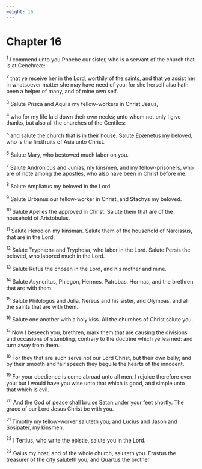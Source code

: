 ```yaml
---
weight: 16
---
```


# Chapter 16

<sup>1</sup> I commend unto you Phoebe our sister, who is a servant of the church that is at Cenchreæ: 

<sup>2</sup> that ye receive her in the Lord, worthily of the saints, and that ye assist her in whatsoever matter she may have need of you: for she herself also hath been a helper of many, and of mine own self. 

<sup>3</sup> Salute Prisca and Aquila my fellow-workers in Christ Jesus, 

<sup>4</sup> who for my life laid down their own necks; unto whom not only I give thanks, but also all the churches of the Gentiles: 

<sup>5</sup> and salute the church that is in their house. Salute Epænetus my beloved, who is the firstfruits of Asia unto Christ. 

<sup>6</sup> Salute Mary, who bestowed much labor on you. 

<sup>7</sup> Salute Andronicus and Junias, my kinsmen, and my fellow-prisoners, who are of note among the apostles, who also have been in Christ before me. 

<sup>8</sup> Salute Ampliatus my beloved in the Lord. 

<sup>9</sup> Salute Urbanus our fellow-worker in Christ, and Stachys my beloved. 

<sup>10</sup> Salute Apelles the approved in Christ. Salute them that are of the household of Aristobulus. 

<sup>11</sup> Salute Herodion my kinsman. Salute them of the household of Narcissus, that are in the Lord. 

<sup>12</sup> Salute Tryphæna and Tryphosa, who labor in the Lord. Salute Persis the beloved, who labored much in the Lord. 

<sup>13</sup> Salute Rufus the chosen in the Lord, and his mother and mine. 

<sup>14</sup> Salute Asyncritus, Phlegon, Hermes, Patrobas, Hermas, and the brethren that are with them. 

<sup>15</sup> Salute Philologus and Julia, Nereus and his sister, and Olympas, and all the saints that are with them. 

<sup>16</sup> Salute one another with a holy kiss. All the churches of Christ salute you. 

<sup>17</sup> Now I beseech you, brethren, mark them that are causing the divisions and occasions of stumbling, contrary to the doctrine which ye learned: and turn away from them. 

<sup>18</sup> For they that are such serve not our Lord Christ, but their own belly; and by their smooth and fair speech they beguile the hearts of the innocent. 

<sup>19</sup> For your obedience is come abroad unto all men. I rejoice therefore over you: but I would have you wise unto that which is good, and simple unto that which is evil. 

<sup>20</sup> And the God of peace shall bruise Satan under your feet shortly. The grace of our Lord Jesus Christ be with you. 

<sup>21</sup> Timothy my fellow-worker saluteth you; and Lucius and Jason and Sosipater, my kinsmen. 

<sup>22</sup> I Tertius, who write the epistle, salute you in the Lord. 

<sup>23</sup> Gaius my host, and of the whole church, saluteth you. Erastus the treasurer of the city saluteth you, and Quartus the brother. 

